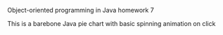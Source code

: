 Object-oriented programming in Java homework 7

This is a barebone Java pie chart with basic spinning animation on click

